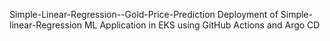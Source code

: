 Simple-Linear-Regression--Gold-Price-Prediction
Deployment of Simple-linear-Regression ML Application in EKS using GitHub Actions and Argo CD
